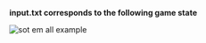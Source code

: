 **input.txt corresponds to the following game state**

![sot em all example](https://github.com/user-attachments/assets/a7c84637-b302-4ba1-8046-2067305f0e2c)
